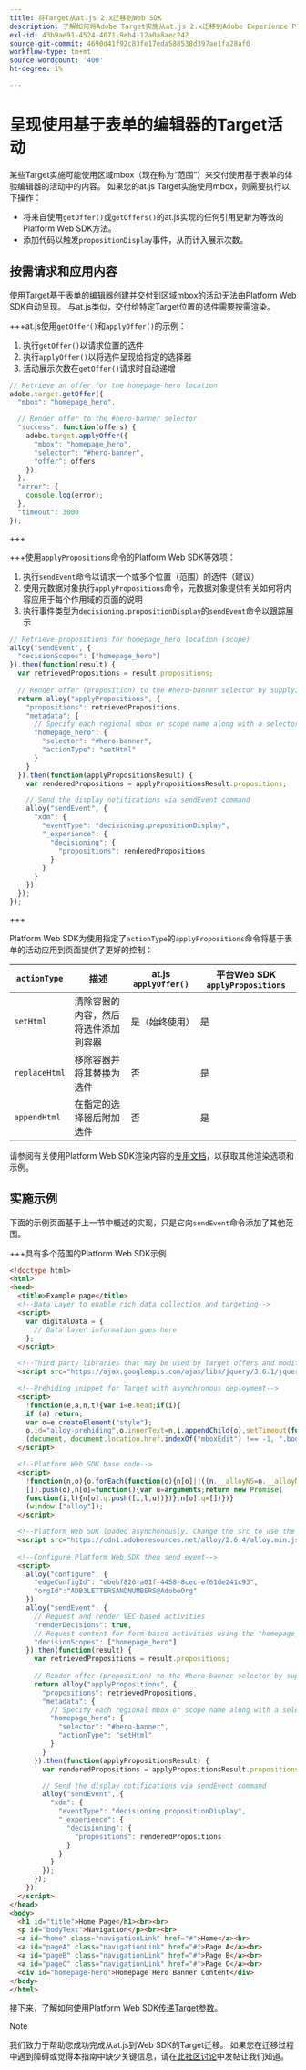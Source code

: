 ```yaml
---
title: 将Target从at.js 2.x迁移到Web SDK
description: 了解如何将Adobe Target实施从at.js 2.x迁移到Adobe Experience Platform Web SDK。 主题包括库概述、实施差异和其他值得注意的标注。
exl-id: 43b9ae91-4524-4071-9eb4-12a0a8aec242
source-git-commit: 4690d41f92c83fe17eda588538d397ae1fa28af0
workflow-type: tm+mt
source-wordcount: '400'
ht-degree: 1%

---
```


# 呈现使用基于表单的编辑器的Target活动

某些Target实施可能使用区域mbox（现在称为“范围”）来交付使用基于表单的体验编辑器的活动中的内容。 如果您的at.js Target实施使用mbox，则需要执行以下操作：

* 将来自使用`getOffer()`或`getOffers()`的at.js实现的任何引用更新为等效的Platform Web SDK方法。
* 添加代码以触发`propositionDisplay`事件，从而计入展示次数。

## 按需请求和应用内容

使用Target基于表单的编辑器创建并交付到区域mbox的活动无法由Platform Web SDK自动呈现。 与at.js类似，交付给特定Target位置的选件需要按需渲染。


+++at.js使用`getOffer()`和`applyOffer()`的示例：

1. 执行`getOffer()`以请求位置的选件
1. 执行`applyOffer()`以将选件呈现给指定的选择器
1. 活动展示次数在`getOffer()`请求时自动递增

```JavaScript
// Retrieve an offer for the homepage-hero location
adobe.target.getOffer({
  "mbox": "homepage_hero",

  // Render offer to the #hero-banner selector
  "success": function(offers) {
    adobe.target.applyOffer({
      "mbox": "homepage_hero",
      "selector": "#hero-banner",
      "offer": offers
    });
  },
  "error": {
    console.log(error);
  },
  "timeout": 3000
});
```

+++

+++使用`applyPropositions`命令的Platform Web SDK等效项：

1. 执行`sendEvent`命令以请求一个或多个位置（范围）的选件（建议）
1. 使用元数据对象执行`applyPropositions`命令，元数据对象提供有关如何将内容应用于每个作用域的页面的说明
1. 执行事件类型为`decisioning.propositionDisplay`的`sendEvent`命令以跟踪展示

```JavaScript
// Retrieve propositions for homepage_hero location (scope)
alloy("sendEvent", {
  "decisionScopes": ["homepage_hero"]
}).then(function(result) {
  var retrievedPropositions = result.propositions;
    
  // Render offer (proposition) to the #hero-banner selector by supplying extra metadata
  return alloy("applyPropositions", {
    "propositions": retrievedPropositions,
    "metadata": {
      // Specify each regional mbox or scope name along with a selector and actionType
      "homepage_hero": {
        "selector": "#hero-banner",
        "actionType": "setHtml"
      }
    }
  }).then(function(applyPropositionsResult) {
    var renderedPropositions = applyPropositionsResult.propositions;

    // Send the display notifications via sendEvent command
    alloy("sendEvent", {
      "xdm": {
        "eventType": "decisioning.propositionDisplay",
        "_experience": {
          "decisioning": {
            "propositions": renderedPropositions
          }
        }
      }
    });
  });
});
```

+++

Platform Web SDK为使用指定了`actionType`的`applyPropositions`命令将基于表单的活动应用到页面提供了更好的控制：

| `actionType` | 描述 | at.js `applyOffer()` | 平台Web SDK `applyPropositions` |
| --- | --- | --- | --- |
| `setHtml` | 清除容器的内容，然后将选件添加到容器 | 是（始终使用） | 是 |
| `replaceHtml` | 移除容器并将其替换为选件 | 否 | 是 |
| `appendHtml` | 在指定的选择器后附加选件 | 否 | 是 |

请参阅有关使用Platform Web SDK渲染内容的[专用文档](https://experienceleague.adobe.com/docs/experience-platform/edge/personalization/rendering-personalization-content.html)，以获取其他渲染选项和示例。

## 实施示例

下面的示例页面基于上一节中概述的实现，只是它向`sendEvent`命令添加了其他范围。

+++具有多个范围的Platform Web SDK示例

```HTML
<!doctype html>
<html>
<head>
  <title>Example page</title>
  <!--Data Layer to enable rich data collection and targeting-->
  <script>
    var digitalData = { 
      // Data layer information goes here
    };
  </script>

  <!--Third party libraries that may be used by Target offers and modifications-->
  <script src="https://ajax.googleapis.com/ajax/libs/jquery/3.6.1/jquery.min.js"></script>

  <!--Prehiding snippet for Target with asynchronous deployment-->
  <script>
    !function(e,a,n,t){var i=e.head;if(i){
    if (a) return;
    var o=e.createElement("style");
    o.id="alloy-prehiding",o.innerText=n,i.appendChild(o),setTimeout(function(){o.parentNode&&o.parentNode.removeChild(o)},t)}}
    (document, document.location.href.indexOf("mboxEdit") !== -1, ".body { opacity: 0 !important }", 3000);
  </script>

  <!--Platform Web SDK base code-->
  <script>
    !function(n,o){o.forEach(function(o){n[o]||((n.__alloyNS=n.__alloyNS||
    []).push(o),n[o]=function(){var u=arguments;return new Promise(
    function(i,l){n[o].q.push([i,l,u])})},n[o].q=[])})}
    (window,["alloy"]);
  </script>

  <!--Platform Web SDK loaded asynchonously. Change the src to use the latest supported version.-->
  <script src="https://cdn1.adoberesources.net/alloy/2.6.4/alloy.min.js" async></script>
  
  <!--Configure Platform Web SDK then send event-->
  <script>
    alloy("configure", {
      "edgeConfigId": "ebebf826-a01f-4458-8cec-ef61de241c93",
      "orgId":"ADB3LETTERSANDNUMBERS@AdobeOrg"
    });
    alloy("sendEvent", {
      // Request and render VEC-based activities
      "renderDecisions": true,
      // Request content for form-based activities using the "homepage_hero" scope
      "decisionScopes": ["homepage_hero"]
    }).then(function(result) {
      var retrievedPropositions = result.propositions;
        
      // Render offer (proposition) to the #hero-banner selector by supplying extra metadata
      return alloy("applyPropositions", {
        "propositions": retrievedPropositions,
        "metadata": {
          // Specify each regional mbox or scope name along with a selector and actionType
          "homepage_hero": {
            "selector": "#hero-banner",
            "actionType": "setHtml"
          }
        }
      }).then(function(applyPropositionsResult) {
        var renderedPropositions = applyPropositionsResult.propositions;

        // Send the display notifications via sendEvent command
        alloy("sendEvent", {
          "xdm": {
            "eventType": "decisioning.propositionDisplay",
            "_experience": {
              "decisioning": {
                "propositions": renderedPropositions
              }
            }
          }
        });
      });
    });
  </script>
</head>
<body>
  <h1 id="title">Home Page</h1><br><br>
  <p id="bodyText">Navigation</p><br><br>
  <a id="home" class="navigationLink" href="#">Home</a><br>
  <a id="pageA" class="navigationLink" href="#">Page A</a><br>
  <a id="pageB" class="navigationLink" href="#">Page B</a><br>
  <a id="pageC" class="navigationLink" href="#">Page C</a><br>
  <div id="homepage-hero">Homepage Hero Banner Content</div>
</body>
</html>
```

接下来，了解如何使用Platform Web SDK[传递Target参数](send-parameters.md)。

>[!NOTE]
>
>我们致力于帮助您成功完成从at.js到Web SDK的Target迁移。 如果您在迁移过程中遇到障碍或觉得本指南中缺少关键信息，请在[此社区讨论](https://experienceleaguecommunities.adobe.com/t5/adobe-experience-platform-data/tutorial-discussion-migrate-target-from-at-js-to-web-sdk/m-p/575587#M463)中发帖让我们知道。
